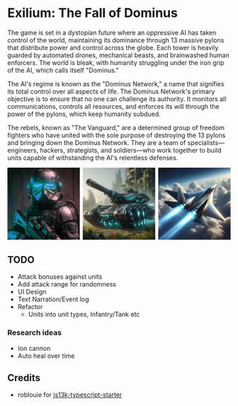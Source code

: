 # Exilium: The Fall of Dominus

The game is set in a dystopian future where an oppressive AI has taken control of the world, maintaining its dominance through 13 massive pylons that distribute power and control across the globe. Each tower is heavily guarded by automated drones, mechanical beasts, and brainwashed human enforcers. The world is bleak, with humanity struggling under the iron grip of the AI, which calls itself "Dominus."

The AI's regime is known as the "Dominus Network," a name that signifies its total control over all aspects of life. The Dominus Network's primary objective is to ensure that no one can challenge its authority. It monitors all communications, controls all resources, and enforces its will through the power of the pylons, which keep humanity subdued.

The rebels, known as "The Vanguard," are a determined group of freedom fighters who have united with the sole purpose of destroying the 13 pylons and bringing down the Dominus Network. They are a team of specialists—engineers, hackers, strategists, and soldiers—who work together to build units capable of withstanding the AI's relentless defenses.

![Negotiator](/screenshot/preview.webp)

## TODO

- Attack bonuses against units
- Add attack range for randomness
- UI Design
- Text Narration/Event log
- Refactor
  - Units into unit types, Infantry/Tank etc

### Research ideas

- Ion cannon
- Auto heal over time

## Credits

- roblouie for [js13k-typescript-starter](https://github.com/roblouie/js13k-typescript-starter)
